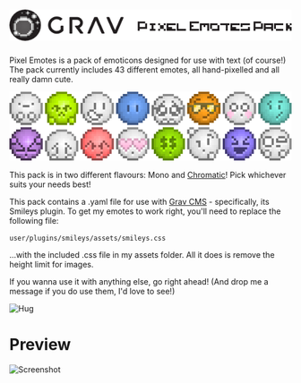 # ![Grav Smileys Data Pack - Pixel Emotes](assets/logo.png)

Pixel Emotes is a pack of emoticons designed for use with text (of course!)
The pack currently includes 43 different emotes, all hand-pixelled and all really damn cute.

![Pixel Emotes Preview](assets/preview.png)

This pack is in two different flavours: Mono and [Chromatic](https://github.com/Phlum/PixelEmotesChromatic/)! Pick whichever suits your needs best!

This pack contains a .yaml file for use with [Grav CMS](http://getgrav.org) - specifically, its Smileys plugin. To get my emotes to work right, you'll need to replace the following file:

    user/plugins/smileys/assets/smileys.css

...with the included .css file in my assets folder. All it does is remove the height limit for images.

If you wanna use it with anything else, go right ahead! (And drop me a message if you do use them, I'd love to see!)

![Hug](hug.png)

# Preview

![Screenshot](assets/capture.png)
